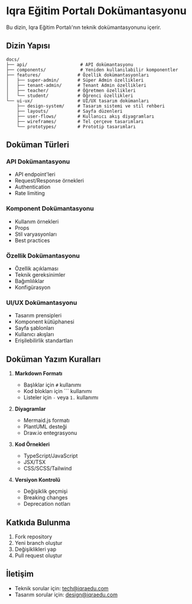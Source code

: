 # Iqra Eğitim Portalı Dokümantasyonu

Bu dizin, Iqra Eğitim Portalı'nın teknik dokümantasyonunu içerir.

## Dizin Yapısı

```
docs/
├── api/                    # API dokümantasyonu
├── components/             # Yeniden kullanılabilir komponentler
├── features/              # Özellik dokümantasyonları
│   ├── super-admin/       # Süper Admin özellikleri
│   ├── tenant-admin/      # Tenant Admin özellikleri
│   ├── teacher/           # Öğretmen özellikleri
│   └── student/           # Öğrenci özellikleri
└── ui-ux/                 # UI/UX tasarım dokümanları
    ├── design-system/     # Tasarım sistemi ve stil rehberi
    ├── layouts/           # Sayfa düzenleri
    ├── user-flows/        # Kullanıcı akış diyagramları
    ├── wireframes/        # Tel çerçeve tasarımları
    └── prototypes/        # Prototip tasarımları
```

## Doküman Türleri

### API Dokümantasyonu
- API endpoint'leri
- Request/Response örnekleri
- Authentication
- Rate limiting

### Komponent Dokümantasyonu
- Kullanım örnekleri
- Props
- Stil varyasyonları
- Best practices

### Özellik Dokümantasyonu
- Özellik açıklaması
- Teknik gereksinimler
- Bağımlılıklar
- Konfigürasyon

### UI/UX Dokümantasyonu
- Tasarım prensipleri
- Komponent kütüphanesi
- Sayfa şablonları
- Kullanıcı akışları
- Erişilebilirlik standartları

## Doküman Yazım Kuralları

1. **Markdown Formatı**
   - Başlıklar için `#` kullanımı
   - Kod blokları için ``` kullanımı
   - Listeler için `-` veya `1.` kullanımı

2. **Diyagramlar**
   - Mermaid.js formatı
   - PlantUML desteği
   - Draw.io entegrasyonu

3. **Kod Örnekleri**
   - TypeScript/JavaScript
   - JSX/TSX
   - CSS/SCSS/Tailwind

4. **Versiyon Kontrolü**
   - Değişiklik geçmişi
   - Breaking changes
   - Deprecation notları

## Katkıda Bulunma

1. Fork repository
2. Yeni branch oluştur
3. Değişiklikleri yap
4. Pull request oluştur

## İletişim

- Teknik sorular için: [tech@iqraedu.com](mailto:tech@iqraedu.com)
- Tasarım sorular için: [design@iqraedu.com](mailto:design@iqraedu.com) 
